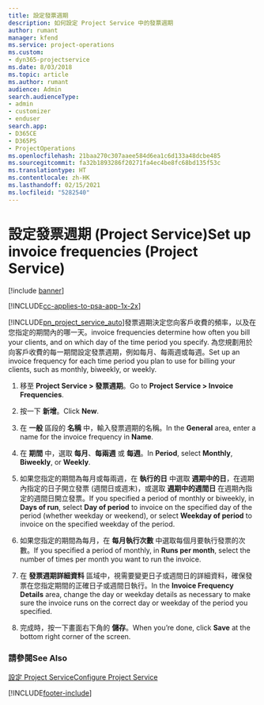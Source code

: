```yaml
---
title: 設定發票週期
description: 如何設定 Project Service 中的發票週期
author: rumant
manager: kfend
ms.service: project-operations
ms.custom:
- dyn365-projectservice
ms.date: 8/03/2018
ms.topic: article
ms.author: rumant
audience: Admin
search.audienceType:
- admin
- customizer
- enduser
search.app:
- D365CE
- D365PS
- ProjectOperations
ms.openlocfilehash: 21baa270c307aaee584d6ea1c6d133a48dcbe485
ms.sourcegitcommit: fa32b1893286f20271fa4ec4be8fc68bd135f53c
ms.translationtype: HT
ms.contentlocale: zh-HK
ms.lasthandoff: 02/15/2021
ms.locfileid: "5282540"
---
```

# <a name="set-up-invoice-frequencies-project-service"></a><span data-ttu-id="a0cdb-103">設定發票週期 (Project Service)</span><span class="sxs-lookup"><span data-stu-id="a0cdb-103">Set up invoice frequencies (Project Service)</span></span>

[!include [banner](../includes/psa-now-project-operations.md)]

[!INCLUDE[cc-applies-to-psa-app-1x-2x](../includes/cc-applies-to-psa-app-1x-2x.md)]

[!INCLUDE[pn_project_service_auto](../includes/pn-project-service-auto.md)]<span data-ttu-id="a0cdb-104">發票週期決定您向客戶收費的頻率，以及在您指定的期間內的哪一天。</span><span class="sxs-lookup"><span data-stu-id="a0cdb-104">invoice frequencies determine how often you bill your clients, and on which day of the time period you specify.</span></span> <span data-ttu-id="a0cdb-105">為您規劃用於向客戶收費的每一期間設定發票週期，例如每月、每兩週或每週。</span><span class="sxs-lookup"><span data-stu-id="a0cdb-105">Set up an invoice frequency for each time period you plan to use for billing your clients, such as monthly, biweekly, or weekly.</span></span>  
  
1.  <span data-ttu-id="a0cdb-106">移至 **Project Service > 發票週期**。</span><span class="sxs-lookup"><span data-stu-id="a0cdb-106">Go to **Project Service > Invoice Frequencies**.</span></span>  
  
2.  <span data-ttu-id="a0cdb-107">按一下 **新增**。</span><span class="sxs-lookup"><span data-stu-id="a0cdb-107">Click **New**.</span></span>  
  
3.  <span data-ttu-id="a0cdb-108">在 **一般** 區段的 **名稱** 中，輸入發票週期的名稱。</span><span class="sxs-lookup"><span data-stu-id="a0cdb-108">In the **General** area, enter a name for the invoice frequency in **Name**.</span></span>  
  
4.  <span data-ttu-id="a0cdb-109">在 **期間** 中，選取 **每月**、**每兩週** 或 **每週**。</span><span class="sxs-lookup"><span data-stu-id="a0cdb-109">In **Period**, select **Monthly**, **Biweekly**, or **Weekly**.</span></span>  
  
5.  <span data-ttu-id="a0cdb-110">如果您指定的期間為每月或每兩週，在 **執行的日** 中選取 **週期中的日**，在週期內指定的日子開立發票 (週間日或週末)，或選取 **週期中的週間日** 在週期內指定的週間日開立發票。</span><span class="sxs-lookup"><span data-stu-id="a0cdb-110">If you specified a period of monthly or biweekly, in **Days of run**, select **Day of period** to invoice on the specified day of the period (whether weekday or weekend), or select **Weekday of period** to invoice on the specified weekday of the period.</span></span>  
  
6.  <span data-ttu-id="a0cdb-111">如果您指定的期間為每月，在 **每月執行次數** 中選取每個月要執行發票的次數。</span><span class="sxs-lookup"><span data-stu-id="a0cdb-111">If you specified a period of monthly, in **Runs per month**, select the number of times per month you want to run the invoice.</span></span>  
  
7.  <span data-ttu-id="a0cdb-112">在 **發票週期詳細資料** 區域中，視需要變更日子或週間日的詳細資料，確保發票在您指定期間的正確日子或週間日執行。</span><span class="sxs-lookup"><span data-stu-id="a0cdb-112">In the **Invoice Frequency Details** area, change the day or weekday details as necessary to make sure the invoice runs on the correct day or weekday of the period you specified.</span></span>  
  
8.  <span data-ttu-id="a0cdb-113">完成時，按一下畫面右下角的 **儲存**。</span><span class="sxs-lookup"><span data-stu-id="a0cdb-113">When you’re done, click **Save** at the bottom right corner of the screen.</span></span>  
  
### <a name="see-also"></a><span data-ttu-id="a0cdb-114">請參閱</span><span class="sxs-lookup"><span data-stu-id="a0cdb-114">See Also</span></span>  
 [<span data-ttu-id="a0cdb-115">設定 Project Service</span><span class="sxs-lookup"><span data-stu-id="a0cdb-115">Configure Project Service</span></span>](../psa/configure.md)


[!INCLUDE[footer-include](../includes/footer-banner.md)]